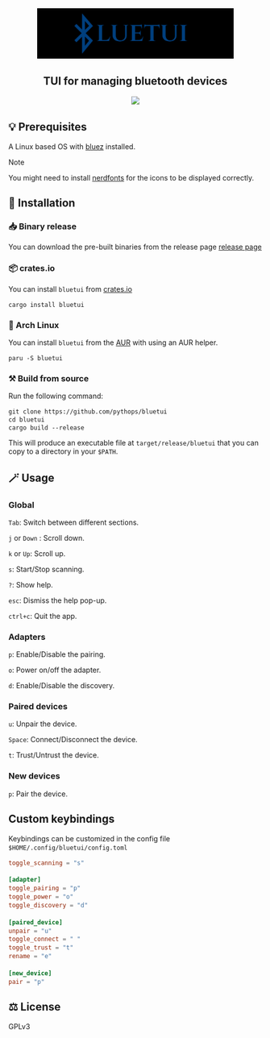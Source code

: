 <div align="center">
  <img height="100" src="assets/logo.png"/>
  <h2> TUI for managing bluetooth devices </h2>
  <img src="https://github.com/pythops/bluetui/assets/57548585/885f4d40-ba48-49c3-8baf-1cc91e08659d"/>
</div>

## 💡 Prerequisites

A Linux based OS with [bluez](https://www.bluez.org/) installed.

> [!NOTE]
> You might need to install [nerdfonts](https://www.nerdfonts.com/) for the icons to be displayed correctly.

## 🚀 Installation

### 📥 Binary release

You can download the pre-built binaries from the release page [release page](https://github.com/pythops/bluetui/releases)

### 📦 crates.io

You can install `bluetui` from [crates.io](https://crates.io/crates/bluetui)

```shell
cargo install bluetui
```

### 🐧 Arch Linux

You can install `bluetui` from the [AUR](https://aur.archlinux.org/packages/bluetui) with using an AUR helper.

```shell
paru -S bluetui
```

### ⚒️ Build from source

Run the following command:

```shell
git clone https://github.com/pythops/bluetui
cd bluetui
cargo build --release
```

This will produce an executable file at `target/release/bluetui` that you can copy to a directory in your `$PATH`.

## 🪄 Usage

### Global

`Tab`: Switch between different sections.

`j` or `Down` : Scroll down.

`k` or `Up`: Scroll up.

`s`: Start/Stop scanning.

`?`: Show help.

`esc`: Dismiss the help pop-up.

`ctrl+c`: Quit the app.

### Adapters

`p`: Enable/Disable the pairing.

`o`: Power on/off the adapter.

`d`: Enable/Disable the discovery.

### Paired devices

`u`: Unpair the device.

`Space`: Connect/Disconnect the device.

`t`: Trust/Untrust the device.

### New devices

`p`: Pair the device.

## Custom keybindings

Keybindings can be customized in the config file `$HOME/.config/bluetui/config.toml`

```toml
toggle_scanning = "s"

[adapter]
toggle_pairing = "p"
toggle_power = "o"
toggle_discovery = "d"

[paired_device]
unpair = "u"
toggle_connect = " "
toggle_trust = "t"
rename = "e"

[new_device]
pair = "p"
```

## ⚖️ License

GPLv3
